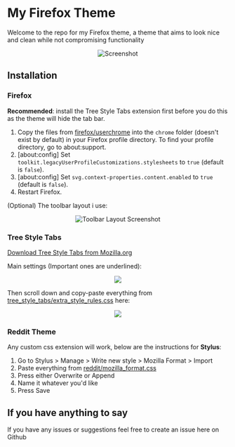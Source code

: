 # My Firefox Theme
 
Welcome to the repo for my Firefox theme, a theme that aims to look nice and clean while not compromising functionality

<p align="center">
	<img src="https://raw.githubusercontent.com/not-holar/my_firefox_theme/master/screenshot.png" alt="Screenshot">
</p>

## Installation

### Firefox

**Recommended**: install the Tree Style Tabs extension first before you do this as the theme will hide the tab bar.

1. Copy the files from [firefox/userchrome](firefox/userchrome) into the ```chrome``` folder (doesn't exist by default) in your Firefox profile directory. To find your profile directory, go to about:support.
2. [about:config] Set ```toolkit.legacyUserProfileCustomizations.stylesheets``` to ```true``` (default is ```false```).
3. [about:config] Set ```svg.context-properties.content.enabled``` to ```true``` (default is ```false```).
4. Restart Firefox.

(Optional) The toolbar layout i use:
<p align="center">
	<img src="https://raw.githubusercontent.com/not-holar/my_firefox_theme/master/firefox/toolbar_layout.png" alt="Toolbar Layout Screenshot">
</p>

### Tree Style Tabs

[Download Tree Style Tabs from Mozilla.org](https://addons.mozilla.org/en-US/firefox/addon/tree-style-tab/)

Main settings (Important ones are underlined):
<p align="center">
	<img src="https://raw.githubusercontent.com/not-holar/my_firefox_theme/master/tree_style_tabs/settings.png">
</p>

Then scroll down and copy-paste everything from [tree_style_tabs/extra_style_rules.css](tree_style_tabs/extra_style_rules.css) here:
<p align="center">
	<img src="https://raw.githubusercontent.com/not-holar/my_firefox_theme/master/tree_style_tabs/put_css_here.png">
</p>

### Reddit Theme

Any custom css extension will work, below are the instructions for **Stylus**:
1. Go to Stylus > Manage > Write new style > Mozilla Format > Import
2. Paste everything from [reddit/mozilla_format.css](reddit/mozilla_format.css)
3. Press either Overwrite or Append
4. Name it whatever you'd like
5. Press Save

## If you have anything to say

If you have any issues or suggestions feel free to create an issue here on Github
